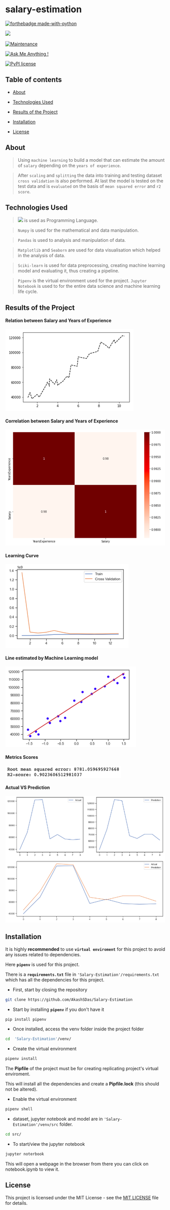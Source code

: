 
  

  

# salary-estimation

  

  

[![forthebadge made-with-python](http://ForTheBadge.com/images/badges/made-with-python.svg)](https://www.python.org/)

  

  

  

  

[![](https://img.shields.io/badge/python-3.8-blue.svg)](https://www.python.org/downloads/release/python-380/)

  

  

  

  

[![Maintenance](https://img.shields.io/badge/Maintained%3F-yes-green.svg)](https://github.com/AkashSDas)

  

  

  

  

[![Ask Me Anything !](https://img.shields.io/badge/Ask%20me-anything-1abc9c.svg)](https://github.com/AkashSDas)

  

  

  

  

[![PyPI license](https://img.shields.io/pypi/l/ansicolortags.svg)](LICENSE)

  

  

  

  

  

## Table of contents

  

  

  

  

  

*  [About](#about)

  

  

  

  

*  [Technologies Used](#technologies-used)

  

  

  

  

*  [Results of the Project](#results-of-the-project)

  

  

  

  

*  [Installation](#installation)

  

  

  

  
  

  

  

  

*  [License](#license)

  

  

  

  

  

## About

  

  

  

  

  

> Using `machine learning` to build a model that can estimate the amount of `salary` depending on the `years of experience`.

> After `scaling` and `splitting` the data into training and testing dataset `cross validation` is also performed. At last the model is tested on the test data and is `evaluated` on the basis of `mean squared error` and `r2 score`.

  

  

  

  

## Technologies Used

  

  

  

  

> [![](https://img.shields.io/badge/python-3.8-blue.svg)](https://www.python.org/downloads/release/python-380/) is used as Programming Language.

  

  

  

  

> `Numpy` is used for the mathematical and data manipulation.

  

  

  

  

> `Pandas` is used to analysis and manipulation of data.

  

  

  

  

> `Matplotlib` and `Seaborn` are used for data visualisation which helped in the analysis of data.

  

  

> `Sciki-learn` is used for data preprocessing, creating machine learning model and evaluating it, thus creating a pipeline.

  

  

  

  

> `Pipenv` is the virtual environment used for the project. `Jupyter Notebook` is used to for the entire data science and machine learning life cycle.

  

  

  

  

## Results of the Project

  
#### Relation between Salary and Years of Experience
![Relation](https://github.com/AkashSDas/Salary-Estimation/blob/master/project-results-images/relation.png)  

  
#### Correlation between Salary and Years of Experience
![Correlation](https://github.com/AkashSDas/Salary-Estimation/blob/master/project-results-images/correlation-matrix.png)
  
#### Learning Curve
![Learning Curve](https://github.com/AkashSDas/Salary-Estimation/blob/master/project-results-images/learning-curve.png)

#### Line estimated by Machine Learning model
![Correlation](https://github.com/AkashSDas/Salary-Estimation/blob/master/project-results-images/fitted-line.png)

#### Metrics Scores

  

  

  

  

![Metrics Scores](https://github.com/AkashSDas/Salary-Estimation/blob/master/project-results-images/metrics-scores.png)

  

  

  

  

#### Actual VS Prediction

  

  

  

  

![Metrics Scores](https://github.com/AkashSDas/Salary-Estimation/blob/master/project-results-images/actual-vs-prediction.png)

  

  

  

  

## Installation

  

  

  

  

  

It is highly **recommended** to use **`virtual enviroment`** for this project to avoid any issues related to dependencies.

  

  

  

  

  

Here **`pipenv`** is used for this project.

  

  

  

  

  

There is a **`requirements.txt`** file in `'Salary-Estimation'/requirements.txt` which has all the dependencies for this project.

  

  

  

  

  

- First, start by closing the repository

  

  

  

  

  

```bash
git clone https://github.com/AkashSDas/Salary-Estimation
```

  

  

  

  

  

- Start by installing **`pipenv`** if you don't have it

  

  

  

  

```bash
pip install pipenv
```

  

  

  

  

  

- Once installed, access the venv folder inside the project folder

  

  

  

  

```bash
cd  'Salary-Estimation'/venv/
```

  

  

  

  

  

- Create the virtual environment

  

  

  

  

```bash
pipenv install
```

  

  

  

  

The **Pipfile** of the project must be for creating replicating project's virtual enviroment.

  

  

  

  

  

This will install all the dependencies and create a **Pipfile.lock** (this should not be altered).

  

  

  

  

  

- Enable the virtual environment

  

  

  

  

```bash
pipenv shell
```

  

  

  

  

  

- dataset, jupyter notebook and model are in `'Salary-Estimation'/venv/src` folder.

  

  

  

  

  

```bash
cd src/
```

  

  

  

  

  

- To start/view the jupyter notebook

  

  

  

  

```bash
jupyter noterbook
```

  

  

  

  

  

This will open a webpage in the browser from there you can click on notebook.ipynb to view it.

  

  

  

  

  

  

## License

  

  

  

  

  

This project is licensed under the MIT License - see the [MIT LICENSE](LICENSE) file for details.
